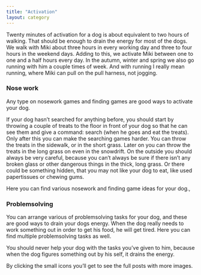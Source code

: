 ```yaml
---
title: "Activation"
layout: category
---
```


Twenty minutes of activation for a dog is about equivalent to two hours of walking. That should be enough to drain the energy for most of the dogs. We walk with Miki about three hours in every working day and three to four hours in the weekend days. Adding to this, we activate Miki between one to one and a half hours every day.  In the autumn, winter and spring we also go running with him a couple times of week. And with running I really mean running, where Miki can pull on the pull harness, not jogging.

### Nose work
Any type on nosework games and finding games are good ways to activate your dog.

If your dog hasn’t searched for anything before, you should start by throwing a couple of treats to the floor in front of your dog so that he can see them and give a command: search (when he goes and eat the treats).
Only after this you can make the searching games harder. You can throw the treats in the sidewalk, or in the short grass. Later on you can throw the treats in the long grass on even in the snowdrift. On the outside you should always be very careful, because you can’t always be sure if there isn’t any broken glass or other dangerous things in the thick, long grass. Or there could be something hidden, that you may not like your dog to eat, like used papertissues or chewing gums.

Here you can find various nosework and finding game ideas for your dog.,

### Problemsolving

You can arrange various of problemsolving tasks for your dog, and these are good ways to drain your dogs energy. When the dog really needs to work something out in order to get his food, he will get tired. Here you can find multiple problemsolving tasks as well.

You should never help your dog with the tasks you’ve given to him, because when the dog figures something out by his self, it drains the energy.

By clicking the small icons you’ll get to see the full posts with more images.
